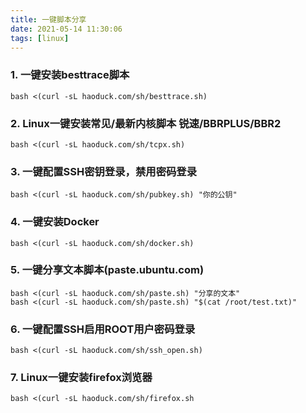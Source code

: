 ```yaml
---
title: 一键脚本分享
date: 2021-05-14 11:30:06
tags: [linux]
---
```


### 1. 一键安装besttrace脚本
```
bash <(curl -sL haoduck.com/sh/besttrace.sh)
```
### 2. Linux一键安装常见/最新内核脚本 锐速/BBRPLUS/BBR2
```
bash <(curl -sL haoduck.com/sh/tcpx.sh)
```
### 3. 一键配置SSH密钥登录，禁用密码登录
```
bash <(curl -sL haoduck.com/sh/pubkey.sh) "你的公钥"
```
### 4. 一键安装Docker
```
bash <(curl -sL haoduck.com/sh/docker.sh)
```
### 5. 一键分享文本脚本(paste.ubuntu.com)
```
bash <(curl -sL haoduck.com/sh/paste.sh) "分享的文本"
bash <(curl -sL haoduck.com/sh/paste.sh) "$(cat /root/test.txt)"
```
### 6. 一键配置SSH启用ROOT用户密码登录
```
bash <(curl -sL haoduck.com/sh/ssh_open.sh)
```
### 7. Linux一键安装firefox浏览器
```
bash <(curl -sL haoduck.com/sh/firefox.sh
```

